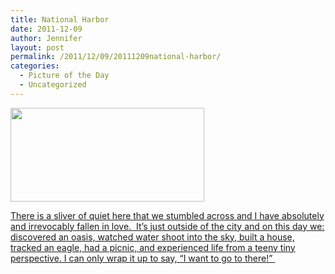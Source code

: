 ```yaml
---
title: National Harbor
date: 2011-12-09
author: Jennifer
layout: post
permalink: /2011/12/09/20111209national-harbor/
categories:
  - Picture of the Day
  - Uncategorized
---
```

[<img title="IMG_0397" height="150" alt="" width="310" class="alignnone size-thumbnail wp-image-1219" src="http://static.squarespace.com/static/50db6bb3e4b015296cd43789/50dfa5b1e4b0dc6320e0b5ea/50dfa5b3e4b0dc6320e0b87c/1323443446000/?format=original" />](http://www.flickr.com/photos/jenniferandJennifers_photos/sets/72157628350540187/)

[There is a sliver of quiet here that we stumbled across and I have absolutely and irrevocably fallen in love.  It&#8217;s just outside of the city and on this day we: discovered an oasis, watched water shoot into the sky, built a house, tracked an eagle, had a picnic, and experienced life from a teeny tiny perspective. I can only wrap it up to say, &#8220;I want to go to there!&#8221; ](http://www.flickr.com/photos/jenniferandJennifers_photos/sets/72157628350540187/)
